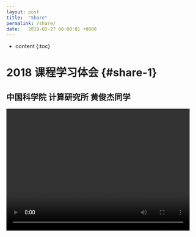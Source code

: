 ```yaml
---
layout: post
title:  "Share"
permalink: /share/
date:   2019-02-27 08:00:01 +0800
---
```


* content
{:toc}

2018 课程学习体会 {#share-1}
===

中国科学院 计算研究所 黄俊杰同学
---

<div>
    <video width="480" height="320" controls>
        <source src="/ns/static/video/1.mp4" type="video/mp4">
        Sorry, your browser doesn't support embedded videos.
    </video>
</div>

<!-- 中国科学院 计算研究所 黄俊杰同学
---
<div>
    <video width="480" height="320" controls>
        <source src="/ns/static/video/1.mp4" type="video/mp4">
        Sorry, your browser doesn't support embedded videos.
    </video>
</div> -->